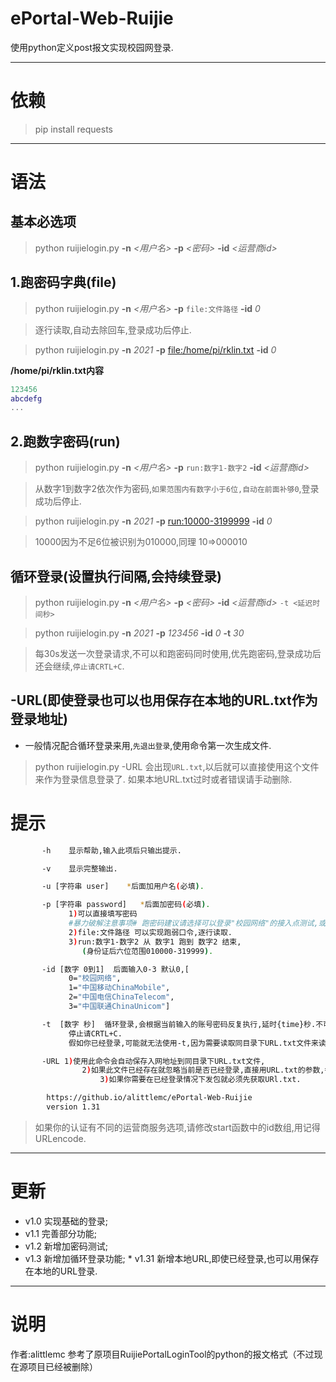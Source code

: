 # ePortal-Web-Ruijie
使用python定义post报文实现校园网登录.

---

# 依赖
> pip install requests

---

# 语法
## 基本**必选**项
> python ruijielogin.py **-n** *<用户名>* **-p** *<密码>* **-id** *<运营商id>*

## 1.跑密码字典(file)
> python ruijielogin.py **-n** *<用户名>* **-p** `file:文件路径` **-id** *0*

> 逐行读取,自动去除回车,登录成功后停止.

> python ruijielogin.py **-n** *2021* **-p** [file:/home/pi/rklin.txt](#) **-id** *0*

**/home/pi/rklin.txt内容**
``` lua
123456
abcdefg
...
```

## 2.跑数字密码(run)
> python ruijielogin.py **-n** *<用户名>* **-p** `run:数字1-数字2` **-id** *<运营商id>*

> 从数字1到数字2依次作为密码,`如果范围内有数字小于6位,自动在前面补够0`,登录成功后停止.

> python ruijielogin.py **-n** *2021* **-p** [run:10000-3199999](#) **-id** *0*

> 10000因为不足6位被识别为010000,同理 10=>000010

## 循环登录(设置执行间隔,会持续登录)
> python ruijielogin.py **-n** *<用户名>* **-p** *<密码>* **-id** *<运营商id>* `-t <延迟时间秒>`

> python ruijielogin.py **-n** *2021* **-p** *123456* **-id** *0* **-t** *30*

> 每30s发送一次登录请求,不可以和跑密码同时使用,优先跑密码,登录成功后还会继续,`停止请CRTL+C`.

## -URL(即使登录也可以也用保存在本地的URL.txt作为登录地址)
* 一般情况配合循环登录来用,`先退出登录`,使用命令第一次生成文件.
> python ruijielogin.py -URL
> 会出现`URL.txt`,以后就可以直接使用这个文件来作为登录信息登录了.
> 如果本地URL.txt过时或者错误请手动删除.

# 提示
``` bash
       -h    显示帮助,输入此项后只输出提示.

       -v    显示完整输出.

       -u [字符串 user]    *后面加用户名(必填).

       -p [字符串 password]   *后面加密码(必填).
             1)可以直接填写密码
             #暴力破解注意事项# 跑密码建议请选择可以登录"校园网络"的接入点测试,或者请选择正确的运营商.
             2)file:文件路径 可以实现跑弱口令,逐行读取.
             3)run:数字1-数字2 从 数字1 跑到 数字2 结束,
                (身份证后六位范围010000-319999).

       -id [数字 0到1]  后面输入0-3 默认0,[
             0="校园网络",
             1="中国移动ChinaMobile",
             2="中国电信ChinaTelecom",
             3="中国联通ChinaUnicom"]

       -t  [数字 秒]  循环登录,会根据当前输入的账号密码反复执行,延时{time}秒.不可以和跑密码(file和run)同时使用.
             停止请CRTL+C.
             假如你已经登录,可能就无法使用-t,因为需要读取同目录下URL.txt文件来读取入网地址,请使用-URL参数生成,正常登录获取.

       -URL 1)使用此命令会自动保存入网地址到同目录下URL.txt文件,
                2)如果此文件已经存在就忽略当前是否已经登录,直接用URL.txt的参数,每一个设备或接入点不同URL都不同,如果本地URL.txt过时或者错误请手动删除.
                    3)如果你需要在已经登录情况下发包就必须先获取URl.txt.

        https://github.io/alittlemc/ePortal-Web-Ruijie
        version 1.31
```
> 如果你的认证有不同的运营商服务选项,请修改start函数中的id数组,用记得URLencode.

---

# 更新
* v1.0 实现基础的登录;
* v1.1 完善部分功能;
* v1.2 新增加密码测试;
* v1.3 新增加循环登录功能;
      * v1.31 新增本地URL,即使已经登录,也可以用保存在本地的URL登录.

---

# 说明
作者:alittlemc
参考了原项目RuijiePortalLoginTool的python的报文格式（不过现在源项目已经被删除）
